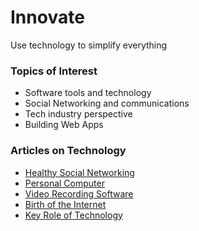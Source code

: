 # Innovate

Use technology to simplify everything

### Topics of Interest

- Software tools and technology
- Social Networking and communications
- Tech industry perspective
- Building Web Apps

### Articles on Technology

* [Healthy Social Networking](/social-media/)
* [Personal Computer](/personal-computer/)
* [Video Recording Software](/video-recording-software/)
* [Birth of the Internet](/birth-of-the-internet/)
* [Key Role of Technology](/technology/)


